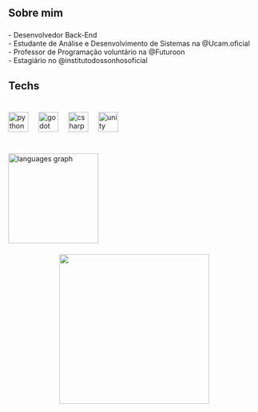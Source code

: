 <h2 align="left">Sobre mim</h2>

###

<p align="left">- Desenvolvedor Back-End<br>- Estudante de Análise e Desenvolvimento de Sistemas na @Ucam.oficial<br>- Professor de Programação voluntário na @Futuroon<br>- Estagiário no @institutodossonhosoficial</p>

###

<h2 align="left">Techs</h2>

###

<br clear="both">

<div align="left">
  <img src="https://cdn.jsdelivr.net/gh/devicons/devicon/icons/python/python-original.svg" height="40" alt="python logo"  />
  <img width="12" />
  <img src="https://cdn.jsdelivr.net/gh/devicons/devicon/icons/godot/godot-original.svg" height="40" alt="godot logo"  />
  <img width="12" />
  <img src="https://cdn.jsdelivr.net/gh/devicons/devicon/icons/csharp/csharp-original.svg" height="40" alt="csharp logo"  />
  <img width="12" />
  <img src="https://cdn.simpleicons.org/unity/FFFFFF" height="40" alt="unity logo"  />
</div>

###

<br clear="both">

<div align="left">
  <img src="https://github-readme-stats.vercel.app/api/top-langs?username=alexandrevictor-dev&locale=pt-br&hide_title=false&layout=compact&card_width=320&langs_count=7&theme=github_dark&hide_border=true&order=2" height="180" alt="languages graph"  />
</div>

###

<div align="center">
  <img height="300" src="https://i.gifer.com/J4o.gif"  />
</div>

###

